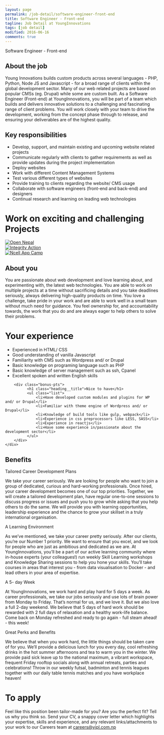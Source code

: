 ```yaml
---
layout: page
permalink: /job-detail/software-engineer-front-end
title: Software Engineer - Front-end
tagline: Job Detail at YoungInnovations
tags: [job detail]
modified: 2016-06-16
comments: true
---
```


<div class="job-teaser">
    <div class="job-teaser__hero-content wrap-960">    
        <div class="job-teaser__img-circle web-developer"></div>
        <span class="hero-content__description">Software Engineer - Front-end</span>
    </div>    
</div>

<div class="job-about">
    <div class="wrap-620">
        <h2 class="job-about__title">About the job</h2>
        <div class="job-about__description">
         <p>Young Innovations builds custom products across several languages - PHP, Python, Node JS and Javascript - for a broad range of clients within the global development sector. Many of our web related projects are based on popular CMSs (eg. Drupal) while some are custom built. As a Software Engineer (Front-end) at YoungInnovations, you will be part of a team which builds and delivers innovative solutions to a challenging and fascinating range of client problems. You will work closely with your team to drive the development, working from the concept phase through to release, and ensuring your deliverables are of the highest quality.</p>    
        </div>        
        <h2 class="job-about__title">Key responsibilities</h2>
        <ul class="list">
            <li>Develop, support, and maintain existing and upcoming website related projects</li>
            <li>Communicate regularly with clients to gather requirements as well as provide updates during the project implementation</li>
            <li>Deploy websites</li>
            <li>Work with different Content Management Systems</li>
            <li>Test various different types of websites</li>
            <li>Provide training to clients regarding the website/ CMS usage</li>
            <li>Collaborate with software engineers (front-end and back-end) and designers</li>
            <li>Continual research and learning on leading web technologies</li>
        </ul>
    </div>
</div>

<div class="work-fun">
    <div class="wrap-960">
        <h1 class="career-title">Work on exciting and challenging Projects</h1>
        <div class="work-fun-wrapper">
            <div class="work-fun-wrapper__list">
                <a href="http://opennepal.net/" title="Open Nepal">
                    <img src="/images/career/ic_opendata_shot.jpg" alt="Open Nepal" />   
                </a>     
            </div>
            <div class="work-fun-wrapper__list">
                <a href="http://integrityaction.org/" title="Integrity Action">
                    <img src="/images/career/ic_integrityaction_shot.jpg" alt="Integrity Action">    
                </a>                            
            </div>
            <div class="work-fun-wrapper__list">
                <a href="http://ncellappcamp.com/" title="Ncell App Camp">
                    <img src="/images/career/ic_ncellapp_shot.jpg" alt="Ncell App Camp" >   
                </a>             
            </div>
        </div>
    </div>
</div>

<div class="job-about__you">
    <div class="wrap-620">
        <h2 class="job-about__title">About you</h2>
        <div class="job-about__description">
             <p>You are passionate about web development and love learning about, and experimenting with, the latest web technologies. You are able to work on multiple projects at a time without sacrificing details and you take deadlines seriously, always delivering high-quality products on time. You love a challenge, take pride in your work and are able to work well in a small team without much need for guidance. You feel ownership for, and accountability towards, the work that you do and are always eager to help others to solve their problems.</p>
        </div>       
         <div class="requirements">
             <h1 class="heading__title">Your experience</h1>
             <ul class="list">
                 <li>Experienced in HTML/ CSS</li>
                 <li>Good understanding of  vanilla Javascript</li>
                 <li>Familiarity with CMS such as Wordpress and/ or Drupal</li>
                 <li>Basic knowledge on programing language such as PHP</li>
                 <li>Basic knowledge of server management such as ssh, Cpanel</li>
                 <li>Excellent spoken and written English skills</li>
             </ul>                    
         </div>
        
        <div class="bonus-pts">
              <h1 class="heading__title">Nice to have</h1>
              <ul class="list">
                  <li>Have developed custom modules and plugins for WP and/ or Drupal</li>
                  <li>Familiar with theme engine of Wordpress and/ or Drupal</li>
                  <li>Knowledge of build tools like gulp, webpack</li>
                  <li>Experience in css preprocessors like LESS, SASS</li>
                  <li>Experience in reactjs</li>
                  <li>Have some experience in/passionate about the development sector</li>                  
              </ul>
        </div>
    </div>  
</div>  
<div class="career-benefits">
    <div class="wrap-960">
        <h2 class="career-title">Benefits</h2>
        <div class="benefits-wrap clearfix">
            <div class="benefits-wrap__list">
                <div class="benefits-wrap__list-content">
                    <span class="benefits-wrap-title">Tailored Career Development Plans</span>
                    <p>We take your career seriously. We are looking for people who want to join a group of dedicated, curious and hard-working professionals. Once hired, your career development becomes one of our top priorities. Together, we will create a tailored development plan, have regular one-to-one sessions to discuss progress or issues and push you to grow while asking that you help others to do the same. We will provide you with learning opportunities, leadership experience and the chance to grow your skillset in a truly international organisation. </p>    
                </div>    
            </div>
            <div class="benefits-wrap__list">
                <div class="benefits-wrap__list-content">
                    <span class="benefits-wrap-title">A Learning Environment</span>
                    <p>As we’ve mentioned, we take your career pretty seriously. After our clients, you’re our Number 1 priority. We want to ensure that you excel, and we look for people who are just as ambitious and dedicated as we are. At YoungInnovations, you’ll be a part of our active learning community where in-house experts (your colleagues!) run weekly  Skill Learning workshops and Knowledge Sharing sessions to help you hone your skills. You’ll take courses in areas that interest you - from data visualisation to Docker - and lead others in your area of expertise.</p>    
                </div>    
            </div>
            <div class="benefits-wrap__list">
                <div class="benefits-wrap__list-content">
                    <span class="benefits-wrap-title">A 5- day Week</span>
                    <p>At YoungInnovations, we work hard and play hard for 5 days a week. As career professionals, we take our jobs seriously and use lots of brain power from Monday to Friday. That’s normal for us, and we love it. But we also love a full 2-day weekend. We believe that 5 days of hard work should be rewarded with 2 full days of relaxation and a healthy work-life balance. Come back on Monday refreshed and ready to go again - full steam ahead! - this week!</p>    
                </div>    
            </div>
            <div class="benefits-wrap__list">
                <div class="benefits-wrap__list-content">
                    <span class="benefits-wrap-title">Great Perks and Benefits</span>
                    <p>We believe that when you work hard, the little things should be taken care of for you. We’ll provide a delicious lunch for you every day, cool refreshing drinks in the hot summer afternoons and tea to warm you in the winter.  We provide paid sick leave up to the national maximum, a vibrant workspace, frequent Friday rooftop socials along with annual retreats, parties and celebrations!  Throw in our weekly futsal, badminton and tennis leagues together with our daily table tennis matches and you have workplace heaven!</p>    
                </div>    
            </div>            
        </div>
    </div>    
</div>
<div class="job-apply wrap-620">
    <h1 class="heading__title">To apply</h1>
    <p class="survey">Feel like this position been tailor-made for you? Are you the perfect fit? Tell us why you think so. Send your CV, a snappy cover letter which highlights your expertise, skills and experience, and any relevant links/attachments to your work to our Careers team at <a href="mailto:careers@yipl.com.np">careers@yipl.com.np</a></p>
</div>